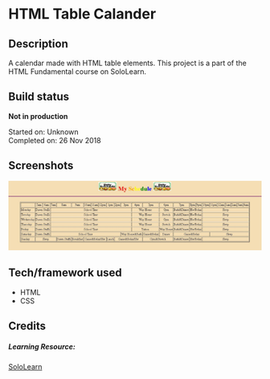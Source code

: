 # HTML Table Calander

## Description

A calendar made with HTML table elements. This project is a part of the HTML Fundamental course on SoloLearn.

## Build status

**Not in production**

Started on: Unknown <br>
Completed on: 26 Nov 2018 <br>

## Screenshots

![Landing Page](https://github.com/yewyewXD/Table-Calander/blob/master/readme-images/landing.JPG?raw=true "Landing Page")

## Tech/framework used

- HTML
- CSS

## Credits

##### Learning Resource:

[SoloLearn](https://www.sololearn.com/)
